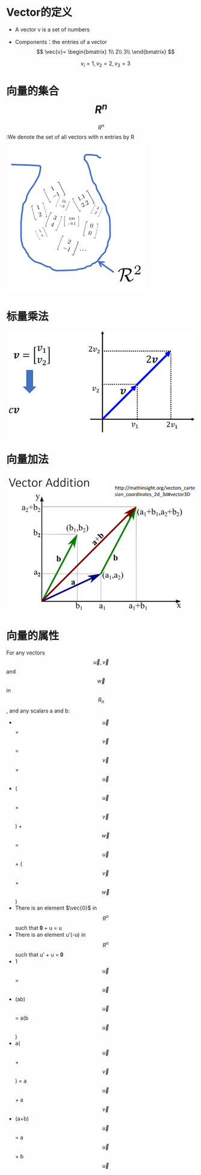# Vector的定义

- A vector v is a set of numbers

- Components：the entries of a vector
  $$
  \vec{v}=
  \begin{bmatrix}
      1\\
      2\\
      3\\
  \end{bmatrix}
  $$

  $$
  v_i =1,v_2= 2,v_3= 3
  $$



# 向量的集合$$R^n$$

$$R^n$$ :We denote the set of all vectors with n entries  by R

![image-20220713192450303](Vector%E5%90%91%E9%87%8F.assets/image-20220713192450303.png)



# 标量乘法

![image-20220713192148561](Vector%E5%90%91%E9%87%8F.assets/image-20220713192148561.png)



# 向量加法

![image-20220713192200065](Vector%E5%90%91%E9%87%8F.assets/image-20220713192200065.png)



# 向量的属性

For any vectors $$\vec{u},\vec{v}$$ and $$\vec{w}$$ in $$R_n$$ , and any scalars a and  b:

- $$\vec{u}$$ + $$\vec{v}$$ = $$\vec{v}$$ + $$\vec{u}$$
- ($$\vec{u}$$ + $$\vec{v}$$) + $$\vec{w}$$ = $$\vec{u}$$ + ($$\vec{v}$$ + $$\vec{w}$$)
- There is an element $\vec{0}$ in $$R^n$$ such that 𝟎 + u = u
- There is an element u’(-u) in $$R^n$$ such that u’ + u = 𝟎
- 1$$\vec{u}$$ = $$\vec{u}$$
- (ab)$$\vec{u}$$ = a(b$$\vec{u}$$)
- a($$\vec{u}$$ + $$\vec{v}$$) = a$$\vec{u}$$ + a$$\vec{v}$$
- (a+b)$$\vec{u}$$ = a$$\vec{u}$$ + b$$\vec{u}$$

